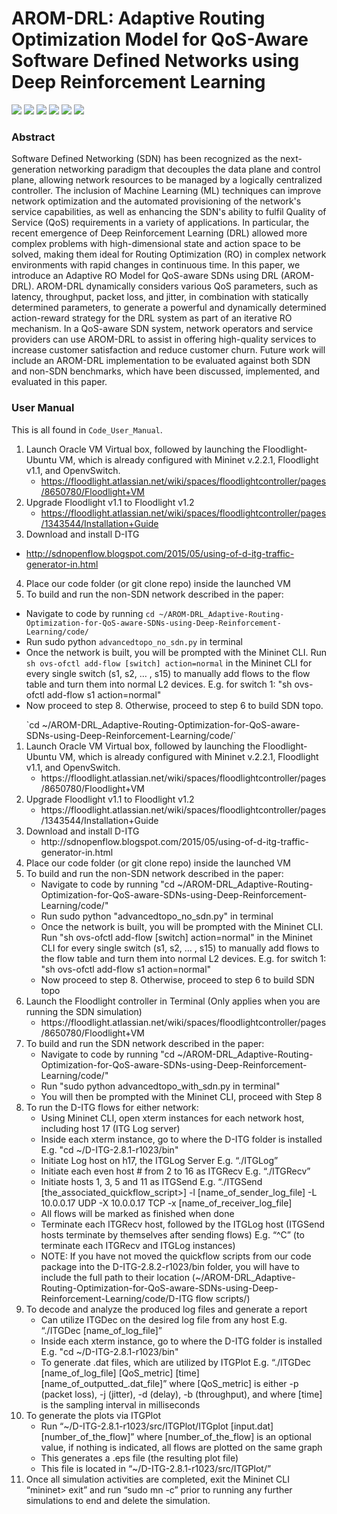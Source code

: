 # AROM-DRL: Adaptive Routing Optimization Model for QoS-Aware Software Defined Networks using Deep Reinforcement Learning

<p float="left">
 <img src="https://img.shields.io/badge/Floodlight-v1.2-brightgreen"/>
 <img src="https://img.shields.io/badge/Mininet-v2.2.1-blue"/>
 <img src="https://img.shields.io/badge/DITG-v2.8.1-orange"/>
 <img src="https://img.shields.io/badge/Python-v2.7.6-yellow"/>
 <img src="https://img.shields.io/badge/Java-v7-red"/>
 <img src="https://img.shields.io/badge/Ubuntu-v14.04-lightgrey"/>
</p>

### Abstract
Software Defined Networking (SDN) has been recognized as the next-generation networking paradigm that decouples the data plane and control plane, allowing network resources to be managed by a logically centralized controller. The inclusion of Machine Learning (ML) techniques can improve network optimization and the automated provisioning of the network's service capabilities, as well as enhancing the SDN's ability to fulfil Quality of Service (QoS) requirements in a variety of applications. In particular, the recent emergence of Deep Reinforcement Learning (DRL) allowed more complex problems with high-dimensional state and action space to be solved, making them ideal for Routing Optimization (RO) in complex network environments with rapid changes in continuous time. In this paper, we introduce an Adaptive RO Model for QoS-aware SDNs using DRL (AROM-DRL). AROM-DRL dynamically considers various QoS parameters, such as latency, throughput, packet loss, and jitter, in combination with statically determined parameters, to generate a powerful and dynamically determined action-reward strategy for the DRL system as part of an iterative RO mechanism. In a QoS-aware SDN system, network operators and service providers can use AROM-DRL to assist in offering high-quality services to increase customer satisfaction and reduce customer churn. Future work will include an AROM-DRL implementation to be evaluated against both SDN and non-SDN benchmarks, which have been discussed, implemented, and evaluated in this paper.

### User Manual
This is all found in `Code_User_Manual`.
1. Launch Oracle VM Virtual box, followed by launching the Floodlight-Ubuntu VM, which is already configured with Mininet v.2.2.1, Floodlight v1.1, and OpenvSwitch. 
    *  https://floodlight.atlassian.net/wiki/spaces/floodlightcontroller/pages/8650780/Floodlight+VM
2. Upgrade Floodlight v1.1 to Floodlight v1.2
    * https://floodlight.atlassian.net/wiki/spaces/floodlightcontroller/pages/1343544/Installation+Guide
3. Download and install D-ITG
  * http://sdnopenflow.blogspot.com/2015/05/using-of-d-itg-traffic-generator-in.html
4. Place our code folder (or git clone repo) inside the launched VM
5. To build and run the non-SDN network described in the paper:
  * Navigate to code by running `cd ~/AROM-DRL_Adaptive-Routing-Optimization-for-QoS-aware-SDNs-using-Deep-Reinforcement-Learning/code/`
  * Run sudo python `advancedtopo_no_sdn.py` in terminal 
  * Once the network is built, you will be prompted with the Mininet CLI. Run `sh ovs-ofctl add-flow [switch] action=normal` in the Mininet CLI for every single switch (s1, s2, … , s15) to manually add flows to the flow table and turn them into normal L2 devices. E.g. for switch 1: "sh ovs-ofctl add-flow s1 action=normal"
  * Now proceed to step 8. Otherwise, proceed to step 6 to build SDN topo.

<ol>
  `cd ~/AROM-DRL_Adaptive-Routing-Optimization-for-QoS-aware-SDNs-using-Deep-Reinforcement-Learning/code/`
  <li>Launch Oracle VM Virtual box, followed by launching the Floodlight-Ubuntu VM, which is already configured with Mininet v.2.2.1, Floodlight v1.1, and OpenvSwitch. 
  	<ul>
  		<li> https://floodlight.atlassian.net/wiki/spaces/floodlightcontroller/pages/8650780/Floodlight+VM </li>
  	</ul>
  </li>
  <li>Upgrade Floodlight v1.1 to Floodlight v1.2
  	<ul>
  		<li> https://floodlight.atlassian.net/wiki/spaces/floodlightcontroller/pages/1343544/Installation+Guide </li>
  	</ul>
  </li>
  <li>Download and install D-ITG
    <ul>
      <li> http://sdnopenflow.blogspot.com/2015/05/using-of-d-itg-traffic-generator-in.html </li>
    </ul>
  </li>
  <li>Place our code folder (or git clone repo) inside the launched VM </li>
  <li>To build and run the non-SDN network described in the paper:
    <ul>
      <li> Navigate to code by running "cd ~/AROM-DRL_Adaptive-Routing-Optimization-for-QoS-aware-SDNs-using-Deep-Reinforcement-Learning/code/" </li>
      <li> Run sudo python "advancedtopo_no_sdn.py" in terminal </li>
      <li> Once the network is built, you will be prompted with the Mininet CLI. Run "sh ovs-ofctl add-flow [switch] action=normal" in the Mininet CLI for every single switch (s1, s2, … , s15) to manually add flows to the flow table and turn them into normal L2 devices. E.g. for switch 1: "sh ovs-ofctl add-flow s1 action=normal"  </li>
      <li> Now proceed to step 8. Otherwise, proceed to step 6 to build SDN topo </li>
    </ul>
  </li>
  <li>Launch the Floodlight controller in Terminal (Only applies when you are running the SDN simulation)
    <ul>
      <li> https://floodlight.atlassian.net/wiki/spaces/floodlightcontroller/pages/8650780/Floodlight+VM </li>
    </ul>
  </li>
  <li>To build and run the SDN network described in the paper:
    <ul>
      <li> Navigate to code by running "cd ~/AROM-DRL_Adaptive-Routing-Optimization-for-QoS-aware-SDNs-using-Deep-Reinforcement-Learning/code/" </li>
      <li> Run "sudo python advancedtopo_with_sdn.py in terminal" </li>
      <li> You will then be prompted with the Mininet CLI, proceed with Step 8 </li>
    </ul>
  </li>
  <li>To run the D-ITG flows for either network:
    <ul>
      <li> Using Mininet CLI, open xterm instances for each network host, including host 17 (ITG Log server) </li>
      <li> Inside each xterm instance, go to where the D-ITG folder is installed E.g. "cd ~/D-ITG-2.8.1-r1023/bin" </li>
      <li> Initiate Log host on h17, the ITGLog Server E.g. “./ITGLog” </li>
      <li> Initiate each even host # from 2 to 16 as ITGRecv E.g. “./ITGRecv” </li>
      <li> Initiate hosts 1, 3, 5 and 11 as ITGSend E.g. “./ITGSend [the_associated_quickflow_script>] -l [name_of_sender_log_file] -L 10.0.0.17 UDP -X 10.0.0.17  TCP -x [name_of_receiver_log_file] </li>
      <li> All flows will be marked as finished when done </li>
      <li> Terminate each ITGRecv host, followed by the ITGLog host (ITGSend hosts terminate by themselves after sending flows) E.g. “^C” (to terminate each ITGRecv and ITGLog instances) </li>
      <li> NOTE:  If you have not moved the quickflow scripts from our code package into the D-ITG-2.8.2-r1023/bin folder, you will have to include the full path to their location (~/AROM-DRL_Adaptive-Routing-Optimization-for-QoS-aware-SDNs-using-Deep-Reinforcement-Learning/code/D-ITG flow scripts/) </li>
    </ul>
  </li>
  <li>To decode and analyze the produced log files and generate a report
    <ul>
      <li> Can utilize ITGDec on the desired log file from any host E.g. “./ITGDec [name_of_log_file]” </li>
      <li> Inside each xterm instance, go to where the D-ITG folder is installed E.g. "cd ~/D-ITG-2.8.1-r1023/bin" </li>
      <li> To generate .dat files, which are utilized by ITGPlot E.g. “./ITGDec [name_of_log_file] [QoS_metric] [time] [name_of_outputted_.dat_file]” where [QoS_metric] is either -p (packet loss), -j (jitter), -d (delay), -b (throughput), and where [time] is the sampling interval in milliseconds </li>
    </ul>
  </li>
  <li>To generate the plots via ITGPlot
    <ul>
      <li> Run “~/D-ITG-2.8.1-r1023/src/ITGPlot/ITGplot  [input.dat] [number_of_the_flow]” where [number_of_the_flow] is an optional value, if nothing is indicated, all flows are plotted on the same graph </li>
      <li> This generates a .eps file (the resulting plot file) </li>
      <li> This file is located in “~/D-ITG-2.8.1-r1023/src/ITGPlot/” </li>
    </ul>
  </li>
  <li> Once all simulation activities are completed, exit the Mininet CLI “mininet> exit” and run “sudo mn -c” prior to running any further simulations to end and delete the simulation. </li>
</ol>
